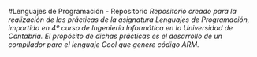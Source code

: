 #Lenguajes de Programación - Repositorio
_Repositorio creado para la realización de las prácticas de la asignatura Lenguajes de Programación, impartida en 4º curso de Ingeniería Informática en la Universidad de Cantabria. El propósito de dichas prácticas es el desarrollo de un compilador para el lenguaje Cool que genere código ARM._
